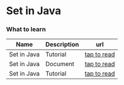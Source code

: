 # Set in Java

### What to learn

| Name | Description | url |
|---|---|---|
|Set in Java| Tutorial |[tap to read](https://www.journaldev.com/13242/java-set)|
|Set in Java| Document |[tap to read](https://docs.oracle.com/javase/8/docs/api/java/util/Set.html)|
|Set in Java| Tutorial |[tap to read](https://www.baeldung.com/java-initialize-hashset)|